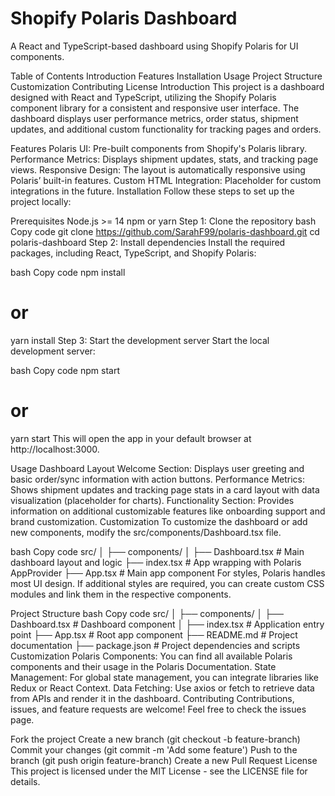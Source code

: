 # Shopify Polaris Dashboard
A React and TypeScript-based dashboard using Shopify Polaris for UI components.

Table of Contents
Introduction
Features
Installation
Usage
Project Structure
Customization
Contributing
License
Introduction
This project is a dashboard designed with React and TypeScript, utilizing the Shopify Polaris component library for a consistent and responsive user interface. The dashboard displays user performance metrics, order status, shipment updates, and additional custom functionality for tracking pages and orders.

Features
Polaris UI: Pre-built components from Shopify's Polaris library.
Performance Metrics: Displays shipment updates, stats, and tracking page views.
Responsive Design: The layout is automatically responsive using Polaris’ built-in features.
Custom HTML Integration: Placeholder for custom integrations in the future.
Installation
Follow these steps to set up the project locally:

Prerequisites
Node.js >= 14
npm or yarn
Step 1: Clone the repository
bash
Copy code
git clone https://github.com/SarahF99/polaris-dashboard.git
cd polaris-dashboard
Step 2: Install dependencies
Install the required packages, including React, TypeScript, and Shopify Polaris:

bash
Copy code
npm install
# or
yarn install
Step 3: Start the development server
Start the local development server:

bash
Copy code
npm start
# or
yarn start
This will open the app in your default browser at http://localhost:3000.

Usage
Dashboard Layout
Welcome Section: Displays user greeting and basic order/sync information with action buttons.
Performance Metrics: Shows shipment updates and tracking page stats in a card layout with data visualization (placeholder for charts).
Functionality Section: Provides information on additional customizable features like onboarding support and brand customization.
Customization
To customize the dashboard or add new components, modify the src/components/Dashboard.tsx file.

bash
Copy code
src/
│
├── components/
│   ├── Dashboard.tsx        # Main dashboard layout and logic
├── index.tsx                # App wrapping with Polaris AppProvider
├── App.tsx                  # Main app component
For styles, Polaris handles most UI design. If additional styles are required, you can create custom CSS modules and link them in the respective components.

Project Structure
bash
Copy code
src/
│
├── components/
│   ├── Dashboard.tsx       # Dashboard component
│
├── index.tsx               # Application entry point
├── App.tsx                 # Root app component
├── README.md               # Project documentation
├── package.json            # Project dependencies and scripts
Customization
Polaris Components: You can find all available Polaris components and their usage in the Polaris Documentation.
State Management: For global state management, you can integrate libraries like Redux or React Context.
Data Fetching: Use axios or fetch to retrieve data from APIs and render it in the dashboard.
Contributing
Contributions, issues, and feature requests are welcome! Feel free to check the issues page.

Fork the project
Create a new branch (git checkout -b feature-branch)
Commit your changes (git commit -m 'Add some feature')
Push to the branch (git push origin feature-branch)
Create a new Pull Request
License
This project is licensed under the MIT License - see the LICENSE file for details.
